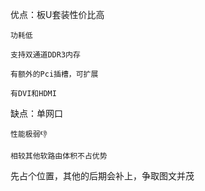 优点：板U套装性价比高

	功耗低

	支持双通道DDR3内存

	有额外的Pci插槽，可扩展

	有DVI和HDMI

缺点：单网口

	性能极弱👎

	相较其他软路由体积不占优势

	

先占个位置，其他的后期会补上，争取图文并茂
